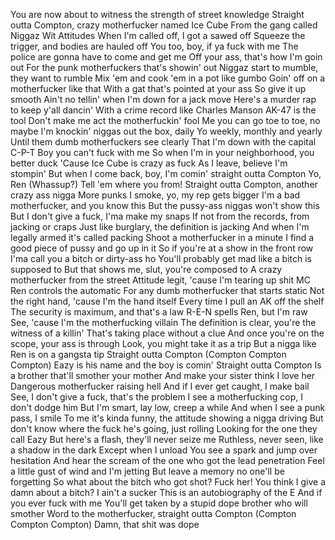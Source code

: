 You are now about to witness the strength of street knowledge
Straight outta Compton, crazy motherfucker named Ice Cube
From the gang called Niggaz Wit Attitudes
When I'm called off, I got a sawed off
Squeeze the trigger, and bodies are hauled off
You too, boy, if ya fuck with me
The police are gonna have to come and get me
Off your ass, that's how I'm goin out
For the punk motherfuckers that's showin' out
Niggaz start to mumble, they want to rumble
Mix 'em and cook 'em in a pot like gumbo
Goin' off on a motherfucker like that
With a gat that's pointed at your ass
So give it up smooth
Ain't no tellin' when I'm down for a jack move
Here's a murder rap to keep y'all dancin'
With a crime record like Charles Manson
AK-47 is the tool
Don't make me act the motherfuckin' fool
Me you can go toe to toe, no maybe
I'm knockin' niggas out the box, daily
Yo weekly, monthly and yearly
Until them dumb motherfuckers see clearly
That I'm down with the capital C-P-T
Boy you can't fuck with me
So when I'm in your neighborhood, you better duck
'Cause Ice Cube is crazy as fuck
As I leave, believe I'm stompin'
But when I come back, boy, I'm comin' straight outta Compton
Yo, Ren (Whassup?)
Tell 'em where you from!
Straight outta Compton, another crazy ass nigga
More punks I smoke, yo, my rep gets bigger
I'm a bad motherfucker, and you know this
But the pussy-ass niggas won't show this
But I don't give a fuck, I'ma make my snaps
If not from the records, from jacking or craps
Just like burglary, the definition is jacking
And when I'm legally armed it's called packing
Shoot a motherfucker in a minute
I find a good piece of pussy and go up in it
So if you're at a show in the front row
I'ma call you a bitch or dirty-ass ho
You'll probably get mad like a bitch is supposed to
But that shows me, slut, you're composed to
A crazy motherfucker from the street
Attitude legit, 'cause I'm tearing up shit
MC Ren controls the automatic
For any dumb motherfucker that starts static
Not the right hand, 'cause I'm the hand itself
Every time I pull an AK off the shelf
The security is maximum, and that's a law
R-E-N spells Ren, but I'm raw
See, 'cause I'm the motherfucking villain
The definition is clear, you're the witness of a killin'
That's taking place without a clue
And once you're on the scope, your ass is through
Look, you might take it as a trip
But a nigga like Ren is on a gangsta tip
Straight outta Compton
(Compton Compton Compton)
Eazy is his name and the boy is comin'
Straight outta Compton
Is a brother that'll smother your mother
And make your sister think I love her
Dangerous motherfucker raising hell
And if I ever get caught, I make bail
See, I don't give a fuck, that's the problem
I see a motherfucking cop, I don't dodge him
But I'm smart, lay low, creep a while
And when I see a punk pass, I smile
To me it's kinda funny, the attitude showing a nigga driving
But don't know where the fuck he's going, just rolling
Looking for the one they call Eazy
But here's a flash, they'll never seize me
Ruthless, never seen, like a shadow in the dark
Except when I unload
You see a spark and jump over hesitation
And hear the scream of the one who got the lead penetration
Feel a little gust of wind and I'm jetting
But leave a memory no one'll be forgetting
So what about the bitch who got shot? Fuck her!
You think I give a damn about a bitch? I ain't a sucker
This is an autobiography of the E
And if you ever fuck with me
You'll get taken by a stupid dope brother who will smother
Word to the motherfucker, straight outta Compton
(Compton Compton Compton)
Damn, that shit was dope
